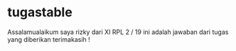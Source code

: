 # tugastable
Assalamualaikum saya rizky dari XI RPL 2 / 19 ini adalah jawaban dari tugas yang diberikan terimakasih !
